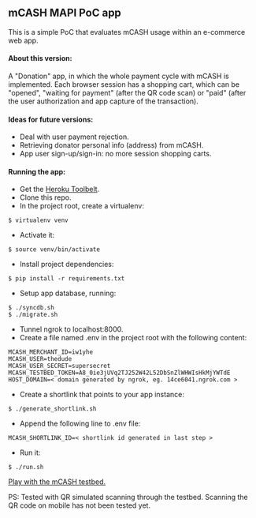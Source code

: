 ## mCASH MAPI PoC app

This is a simple PoC that evaluates mCASH usage within an e-commerce web app.

#### About this version:

A "Donation" app, in which the whole payment cycle with mCASH is implemented.
Each browser session has a shopping cart, which can be "opened", "waiting for payment" (after the QR code scan) or "paid"
(after the user authorization and app capture of the transaction).

#### Ideas for future versions:

* Deal with user payment rejection.
* Retrieving donator personal info (address) from mCASH.
* App user sign-up/sign-in: no more session shopping carts.

#### Running the app:

* Get the [Heroku Toolbelt](https://toolbelt.heroku.com/).
* Clone this repo.
* In the project root, create a virtualenv:
```
$ virtualenv venv
```
* Activate it:
```
$ source venv/bin/activate
```
* Install project dependencies:
```
$ pip install -r requirements.txt
```
* Setup app database, running:
```
$ ./syncdb.sh
$ ./migrate.sh
```
* Tunnel ngrok to localhost:8000.
* Create a file named .env in the project root with the following content:
```
MCASH_MERCHANT_ID=iw1yhe
MCASH_USER=thedude
MCASH_USER_SECRET=supersecret
MCASH_TESTBED_TOKEN=A8_0ie3jUVq2TJ252W42L52DbSnZlWHWIsHkMjYWTdE
HOST_DOMAIN=< domain generated by ngrok, eg. 14ce6041.ngrok.com >
```
* Create a shortlink that points to your app instance:
```
$ ./generate_shortlink.sh
```
* Append the following line to .env file:
```
MCASH_SHORTLINK_ID=< shortlink id generated in last step >
```
* Run it:
```
$ ./run.sh
```

[Play with the mCASH testbed.](http://mcashtestbed.appspot.com/testbed/merchant/iw1yhe/)

PS: Tested with QR simulated scanning through the testbed.
Scanning the QR code on mobile has not been tested yet.